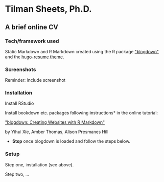 # Tilman Sheets, Ph.D.
## A brief online CV

### Tech/framework used

Static Markdown and R Markdown created using the R package 
["blogdown"](https://github.com/rstudio/blogdown) and the [hugo-resume theme](https://bookdown.org/eddiewebb/hugo-resume).
 
### Screenshots
Reminder: Include screenshot 

### Installation

Install RStudio

Install bookdown etc. packages following instructions* in the online tutorial: 

["blogdown: Creating Websites with R Markdown"](https://bookdown.org/yihui/blogdown/get-started.html)

by Yihui Xie, Amber Thomas, Alison Presmanes Hill

* <b>Stop</b> once blogdown is loaded and follow the steps below.

### Setup

Step one, installation (see above).

Step two, ...


